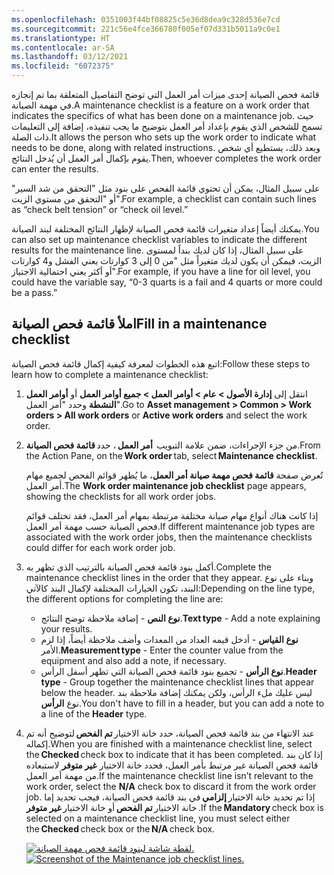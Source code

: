 ```yaml
---
ms.openlocfilehash: 0351003f44bf08825c5e36d8dea9c328d536e7cd
ms.sourcegitcommit: 221c56e4fce366780f005ef07d331b5011a9c0e1
ms.translationtype: HT
ms.contentlocale: ar-SA
ms.lasthandoff: 03/12/2021
ms.locfileid: "6072375"
---
```

<span data-ttu-id="60535-101">قائمة فحص الصيانة إحدى ميزات أمر العمل التي توضح التفاصيل المتعلقة بما تم إنجازه في مهمة الصيانة.</span><span class="sxs-lookup"><span data-stu-id="60535-101">A maintenance checklist is a feature on a work order that indicates the specifics of what has been done on a maintenance job.</span></span> <span data-ttu-id="60535-102">حيث تسمح للشخص الذي يقوم بإعداد أمر العمل بتوضيح ما يجب تنفيذه، إضافة إلى التعليمات ذات الصلة.</span><span class="sxs-lookup"><span data-stu-id="60535-102">It allows the person who sets up the work order to indicate what needs to be done, along with related instructions.</span></span> <span data-ttu-id="60535-103">وبعد ذلك، يستطيع أي شخص يقوم بإكمال أمر العمل أن يُدخل النتائج.</span><span class="sxs-lookup"><span data-stu-id="60535-103">Then, whoever completes the work order can enter the results.</span></span> 

<span data-ttu-id="60535-104">على سبيل المثال، يمكن أن تحتوي قائمة الفحص على بنود مثل "التحقق من شد السير" أو "التحقق من مستوي الزيت".</span><span class="sxs-lookup"><span data-stu-id="60535-104">For example, a checklist can contain such lines as “check belt tension” or “check oil level.”</span></span> 
 
<span data-ttu-id="60535-105">يمكنك أيضاً إعداد متغيرات قائمة فحص الصيانة لإظهار النتائج المختلفة لبند الصيانة.</span><span class="sxs-lookup"><span data-stu-id="60535-105">You can also set up maintenance checklist variables to indicate the different results for the maintenance line.</span></span> <span data-ttu-id="60535-106">على سبيل المثال، إذا كان لديك بنداً لمستوى الزيت، فيمكن أن يكون لديك متغيراً مثل "من 0 إلى 3 كوارتات يعني الفشل و4 كوارتات أو أكثر يعني احتمالية الاجتياز".</span><span class="sxs-lookup"><span data-stu-id="60535-106">For example, if you have a line for oil level, you could have the variable say, “0-3 quarts is a fail and 4 quarts or more could be a pass.”</span></span>
 
## <a name="fill-in-a-maintenance-checklist"></a><span data-ttu-id="60535-107">املأ قائمة فحص الصيانة</span><span class="sxs-lookup"><span data-stu-id="60535-107">Fill in a maintenance checklist</span></span>
<span data-ttu-id="60535-108">اتبع هذه الخطوات لمعرفة كيفية إكمال قائمة فحص الصيانة:</span><span class="sxs-lookup"><span data-stu-id="60535-108">Follow these steps to learn how to complete a maintenance checklist:</span></span> 

1.  <span data-ttu-id="60535-109">انتقل إلى **إدارة الأصول > عام > أوامر العمل > جميع أوامر العمل** أو **أوامر العمل النشطة** وحدد "أمر العمل".</span><span class="sxs-lookup"><span data-stu-id="60535-109">Go to **Asset management > Common > Work orders > All work orders** or **Active work orders** and select the work order.</span></span>
2.  <span data-ttu-id="60535-110">من جزء الإجراءات، ضمن علامة التبويب  **أمر العمل** ، حدد **قائمة فحص الصيانة**.</span><span class="sxs-lookup"><span data-stu-id="60535-110">From the Action Pane, on the **Work order** tab, select **Maintenance checklist**.</span></span> 
    
    <span data-ttu-id="60535-111">تُعرض صفحة **قائمة فحص مهمة صيانة أمر العمل**، ما يُظهر قوائم الفحص لجميع مهام أمر العمل.</span><span class="sxs-lookup"><span data-stu-id="60535-111">The **Work order maintenance job checklist** page appears, showing the checklists for all work order jobs.</span></span> 
    
    <span data-ttu-id="60535-112">إذا كانت هناك أنواع مهام صيانة مختلفة مرتبطة بمهام أمر العمل، فقد تختلف قوائم فحص الصيانة حسب مهمة أمر العمل.</span><span class="sxs-lookup"><span data-stu-id="60535-112">If different maintenance job types are associated with the work order jobs, then the maintenance checklists could differ for each work order job.</span></span> 
3.  <span data-ttu-id="60535-113">أكمل بنود قائمة فحص الصيانة بالترتيب الذي تظهر به.</span><span class="sxs-lookup"><span data-stu-id="60535-113">Complete the maintenance checklist lines in the order that they appear.</span></span> <span data-ttu-id="60535-114">وبناء على نوع البند، تكون الخيارات المختلفة لإكمال البند كالآتي:</span><span class="sxs-lookup"><span data-stu-id="60535-114">Depending on the line type, the different options for completing the line are:</span></span> 
    - <span data-ttu-id="60535-115">**نوع النص** - إضافة ملاحظة توضح النتائج.</span><span class="sxs-lookup"><span data-stu-id="60535-115">**Text type** - Add a note explaining your results.</span></span> 
    - <span data-ttu-id="60535-116">**نوع القياس** - أدخل قيمه العداد من المعدات وأضف ملاحظة أيضاً، إذا لزم الأمر.</span><span class="sxs-lookup"><span data-stu-id="60535-116">**Measurement type** - Enter the counter value from the equipment and also add a note, if necessary.</span></span> 
    - <span data-ttu-id="60535-117">**نوع الرأس** - تجميع بنود قائمة فحص الصيانة التي تظهر أسفل الرأس.</span><span class="sxs-lookup"><span data-stu-id="60535-117">**Header type** - Group together the maintenance checklist lines that appear below the header.</span></span> <span data-ttu-id="60535-118">ليس عليك ملء الرأس، ولكن يمكنك إضافة ملاحظة بند نوع **الرأس**.</span><span class="sxs-lookup"><span data-stu-id="60535-118">You don't have to fill in a header, but you can add a note to a line of the **Header** type.</span></span> 
4.  <span data-ttu-id="60535-119">عند الانتهاء من بند قائمة فحص الصيانة، حدد خانة الاختيار **تم الفحص** لتوضيح أنه تم إكماله.</span><span class="sxs-lookup"><span data-stu-id="60535-119">When you are finished with a maintenance checklist line, select the **Checked** check box to indicate that it has been completed.</span></span> <span data-ttu-id="60535-120">إذا كان بند قائمة فحص الصيانة غير مرتبط بأمر العمل، فحدد خانة الاختيار **غير متوفر** لاستبعاده من مهمة أمر العمل.</span><span class="sxs-lookup"><span data-stu-id="60535-120">If the maintenance checklist line isn’t relevant to the work order, select the **N/A** check box to discard it from the work order job.</span></span> <span data-ttu-id="60535-121">إذا تم تحديد خانة الاختيار **إلزامي** في بند قائمة فحص الصيانة، فيجب تحديد إما خانة الاختيار **تم الفحص** أو خانة الاختيار **غير متوفر** .</span><span class="sxs-lookup"><span data-stu-id="60535-121">If the **Mandatory** check box is selected on a maintenance checklist line, you must select either the **Checked** check box or the **N/A** check box.</span></span>

    <span data-ttu-id="60535-122">[![لقطة شاشة لبنود قائمة فحص مهمة الصيانة.](../media/maintenance-job-checklist-ssm.png)](../media/maintenance-job-checklist-ssm.png#lightbox)</span><span class="sxs-lookup"><span data-stu-id="60535-122">[![Screenshot of the Maintenance job checklist lines.](../media/maintenance-job-checklist-ssm.png)](../media/maintenance-job-checklist-ssm.png#lightbox)</span></span>